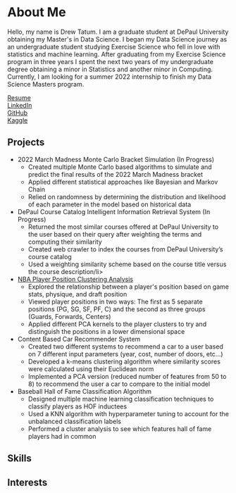 # About Me

<p>
Hello, my name is Drew Tatum. I am a graduate student at DePaul University obtaining 
my Master's in Data Science. I began my Data Science journey as an undergraduate student
studying Exercise Science who fell in love with statistics and machine learning. After 
graduating from my Exercise Science program in three years I spent the next two years 
of my undergraduate degree obtaining a minor in Statistics and another minor in 
Computing. Currently, I am looking for a summer 2022 internship to finish my Data Science Masters program.
</p>

<a href="AndrewTatum_Resume.pdf">Resume</a> <br>
<a href="https://www.linkedin.com/in/drewtatum5/">LinkedIn</a> <br>
<a href="https://github.com/DrewTatum">GitHub</a> <br>
<a href="https://www.kaggle.com/drewtatum">Kaggle</a>

## Projects
<ul>
<li>2022 March Madness Monte Carlo Bracket Simulation (In Progress)
<ul>
<li>Created multiple Monte Carlo based algorithms to simulate and predict the final results of the 2022 March Madness bracket</li>
<li>Applied different statistical approaches like Bayesian and Markov Chain </li>
<li>Relied on randomness by determining the distribution and likelihood of each parameter in the model based on historical data</li>
</ul>
</li>
<li>DePaul Course Catalog Intelligent Information Retrieval System (In Progress)
<ul>
<li>Returned the most similar courses offered at DePaul University to the user based on their query after weighting the terms and computing their similarity </li>
<li>Created web crawler to index the courses from DePaul University’s course catalog </li>
<li>Used a weighting similarity scheme based on the course title versus the course description/li>
</ul>
</li>
<li><a href="https://drewtatum.github.io/NBA_Position/">NBA Player Position Clustering Analysis</a>
<ul>
<li>Explored the relationship between a player's position based on game stats, physique, and draft position </li>
<li>Viewed player positions in two ways: The first as 5 separate positions (PG, SG, SF, PF, C) and the second as three groups (Guards, Forwards, Centers) </li>
<li>Applied different PCA kernels to the player clusters to try and distinguish the positions in a lower dimensional space </li>
</ul>
</li>
<li>Content Based Car Recommender System
<ul>
<li>Created two different systems to recommend a car to a user based on 7 different input parameters (year, cost, number of doors, etc...)</li>
<li>Developed a k-means clustering algorithm where similarity scores were calculated using their Euclidean norm </li>
<li>Implemented a PCA version (reduced number of features from 50 to 8) to recommend the user a car to compare to the initial model </li>
</ul>
</li>
<li>Baseball Hall of Fame Classification Algorithm
<ul>
<li>Designed multiple machine learning classification techniques to classify players as HOF inductees</li>
<li>Used a KNN algorithm with hyperparameter tuning to account for the unbalanced classification labels</li>
<li>Performed a cluster analysis to see which features hall of fame players had in common</li>
</ul>
</li>
</ul> 

## Skills

## Interests

